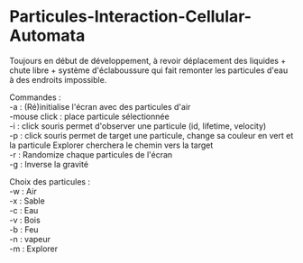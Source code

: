 # Particules-Interaction-Cellular-Automata
Toujours en début de développement, à revoir déplacement des liquides + chute libre + système d'éclaboussure qui fait remonter les particules d'eau à des endroits impossible.

Commandes : <br>
  -a : (Ré)initialise l'écran avec des particules d'air<br>
  -mouse click : place particule sélectionnée<br>
  -i : click souris permet d'observer une particule (id, lifetime, velocity)<br>
  -p : click souris permet de target une particule, change sa couleur en vert et la particule Explorer cherchera le chemin vers la target<br>
  -r : Randomize chaque particules de l'écran <br>
  -g : Inverse la gravité <br>
  
Choix des particules :<br>
-w : Air<br>
-x : Sable<br>
-c : Eau<br>
-v : Bois<br>
-b : Feu<br>
-n : vapeur<br>
-m : Explorer <br>

